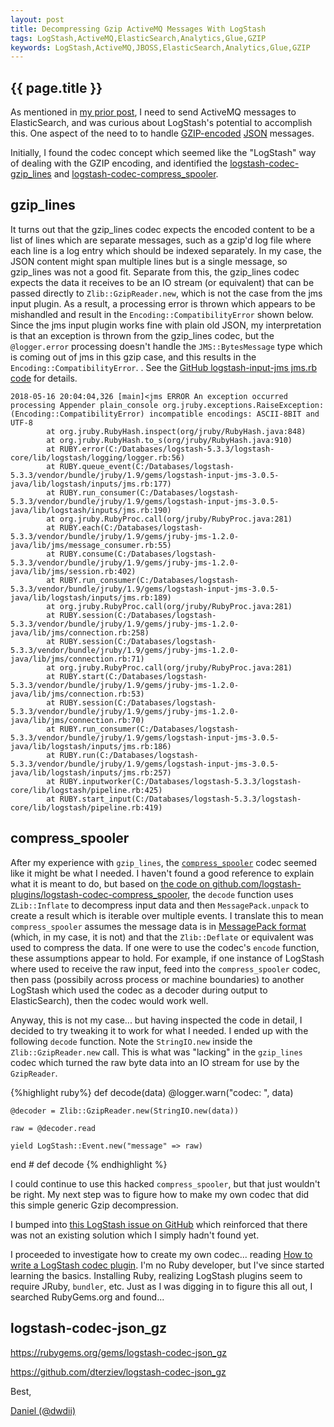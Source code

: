 ```yaml
---
layout: post
title: Decompressing Gzip ActiveMQ Messages With LogStash
tags: LogStash,ActiveMQ,ElasticSearch,Analytics,Glue,GZIP
keywords: LogStash,ActiveMQ,JBOSS,ElasticSearch,Analytics,Glue,GZIP
---
```

{{ page.title }}
----------------
As mentioned in <a class="prev" href="{{page.previous.url}}">my prior post</a>, I need to send ActiveMQ messages to ElasticSearch, and 
was curious about LogStash's potential to accomplish this. One aspect of the need to to handle 
[GZIP-encoded](https://en.wikipedia.org/wiki/Gzip) [JSON](https://en.wikipedia.org/wiki/JSON) messages.

Initially, I found the codec concept which seemed like the "LogStash" way of dealing with the GZIP encoding, and identified the 
[logstash-codec-gzip_lines](https://www.elastic.co/guide/en/logstash/5.3/plugins-codecs-gzip_lines.html) and 
[logstash-codec-compress_spooler](https://www.elastic.co/guide/en/logstash/5.3/plugins-codecs-compress_spooler.html).

## gzip_lines

It turns out that the gzip_lines codec expects the encoded content to be a list of lines which are separate messages, such as a 
gzip'd log file where each line is a log entry which should be indexed separately. In my case, the JSON content might span multiple lines
but is a single message, so gzip_lines was not a good fit. Separate from this, the gzip_lines codec expects the data it receives 
to be an IO stream (or equivalent) that can be passed directly to `Zlib::GzipReader.new`, which is not the case from the jms input plugin. As a result, a processing error is thrown which appears
to be mishandled and result in the `Encoding::CompatibilityError` shown below. Since the jms input plugin works fine with plain old JSON, my interpretation is that an
exception is thrown from the gzip_lines codec, but the `@logger.error` processing doesn't handle the `JMS::BytesMessage` type which is coming out of jms 
in this gzip case, and this results in the `Encoding::CompatibilityError`.
.
See the [GitHub logstash-input-jms jms.rb code](https://github.com/logstash-plugins/logstash-input-jms/blob/master/lib/logstash/inputs/jms.rb#L145) for details.

```
2018-05-16 20:04:04,326 [main]<jms ERROR An exception occurred processing Appender plain_console org.jruby.exceptions.RaiseException: (Encoding::CompatibilityError) incompatible encodings: ASCII-8BIT and UTF-8
        at org.jruby.RubyHash.inspect(org/jruby/RubyHash.java:848)
        at org.jruby.RubyHash.to_s(org/jruby/RubyHash.java:910)
        at RUBY.error(C:/Databases/logstash-5.3.3/logstash-core/lib/logstash/logging/logger.rb:56)
        at RUBY.queue_event(C:/Databases/logstash-5.3.3/vendor/bundle/jruby/1.9/gems/logstash-input-jms-3.0.5-java/lib/logstash/inputs/jms.rb:177)
        at RUBY.run_consumer(C:/Databases/logstash-5.3.3/vendor/bundle/jruby/1.9/gems/logstash-input-jms-3.0.5-java/lib/logstash/inputs/jms.rb:190)
        at org.jruby.RubyProc.call(org/jruby/RubyProc.java:281)
        at RUBY.each(C:/Databases/logstash-5.3.3/vendor/bundle/jruby/1.9/gems/jruby-jms-1.2.0-java/lib/jms/message_consumer.rb:55)
        at RUBY.consume(C:/Databases/logstash-5.3.3/vendor/bundle/jruby/1.9/gems/jruby-jms-1.2.0-java/lib/jms/session.rb:402)
        at RUBY.run_consumer(C:/Databases/logstash-5.3.3/vendor/bundle/jruby/1.9/gems/logstash-input-jms-3.0.5-java/lib/logstash/inputs/jms.rb:189)
        at org.jruby.RubyProc.call(org/jruby/RubyProc.java:281)
        at RUBY.session(C:/Databases/logstash-5.3.3/vendor/bundle/jruby/1.9/gems/jruby-jms-1.2.0-java/lib/jms/connection.rb:258)
        at RUBY.session(C:/Databases/logstash-5.3.3/vendor/bundle/jruby/1.9/gems/jruby-jms-1.2.0-java/lib/jms/connection.rb:71)
        at org.jruby.RubyProc.call(org/jruby/RubyProc.java:281)
        at RUBY.start(C:/Databases/logstash-5.3.3/vendor/bundle/jruby/1.9/gems/jruby-jms-1.2.0-java/lib/jms/connection.rb:53)
        at RUBY.session(C:/Databases/logstash-5.3.3/vendor/bundle/jruby/1.9/gems/jruby-jms-1.2.0-java/lib/jms/connection.rb:70)
        at RUBY.run_consumer(C:/Databases/logstash-5.3.3/vendor/bundle/jruby/1.9/gems/logstash-input-jms-3.0.5-java/lib/logstash/inputs/jms.rb:186)
        at RUBY.run(C:/Databases/logstash-5.3.3/vendor/bundle/jruby/1.9/gems/logstash-input-jms-3.0.5-java/lib/logstash/inputs/jms.rb:257)
        at RUBY.inputworker(C:/Databases/logstash-5.3.3/logstash-core/lib/logstash/pipeline.rb:425)
        at RUBY.start_input(C:/Databases/logstash-5.3.3/logstash-core/lib/logstash/pipeline.rb:419)
```

## compress_spooler

After my experience with `gzip_lines`, the [`compress_spooler`](https://www.elastic.co/guide/en/logstash/5.4/plugins-codecs-compress_spooler.html) codec seemed like it might be what I needed. 
I haven't found a good reference to explain what it is meant to do,
but based on [the code on github.com/logstash-plugins/logstash-codec-compress_spooler](https://github.com/logstash-plugins/logstash-codec-compress_spooler/blob/master/lib/logstash/codecs/compress_spooler.rb), 
the `decode` function uses `ZLib::Inflate` to decompress input data and then `MessagePack.unpack` to create a result which is iterable over multiple events. I translate this
to mean `compress_spooler` assumes the message data is in [MessagePack format](https://github.com/msgpack/msgpack-ruby) (which, in my case, it is not) and that the `Zlib::Deflate` 
or equivalent was used to compress the data. If one were to use the codec's `encode` function, these assumptions appear to hold. For example, if one instance of LogStash where used
to receive the raw input, feed into the `compress_spooler` codec, then pass (possibily across process or machine boundaries) to another LogStash which used the codec as a decoder during output to ElasticSearch),
then the codec would work well.

Anyway, this is not my case... but having inspected the code in detail, I decided to try tweaking it to work for what I needed. I ended up with the following `decode` function. 
Note the `StringIO.new` inside the `Zlib::GzipReader.new` call. This is what was "lacking" in the `gzip_lines` codec which turned the raw byte data into an IO stream for use by the `GzipReader`.

{%highlight ruby%}
  def decode(data)
	@logger.warn("codec: ", data)

    @decoder = Zlib::GzipReader.new(StringIO.new(data))

	raw = @decoder.read

	yield LogStash::Event.new("message" => raw)
  end # def decode
{% endhighlight %}

I could continue to use this hacked `compress_spooler`, but that just wouldn't be right. My next step was to figure how to make my own codec that did this simple generic Gzip decompression.

I bumped into [this LogStash issue on GitHub](https://github.com/elastic/logstash/issues/1817) which reinforced that there was not an existing solution which I simply hadn't found yet.

I proceeded to investigate how to create my own codec... reading [How to write a LogStash codec plugin](https://www.elastic.co/guide/en/logstash/current/_how_to_write_a_logstash_codec_plugin.html). 
I'm no Ruby developer, but I've since started learning the basics. Installing Ruby, realizing LogStash plugins seem to require JRuby, `bundler`, etc. Just as I was digging in to figure this all
out, I searched RubyGems.org and found...


## logstash-codec-json_gz

https://rubygems.org/gems/logstash-codec-json_gz

https://github.com/dterziev/logstash-codec-json_gz



Best,

[Daniel (@dwdii)](http://twitter.com/dwdii)
